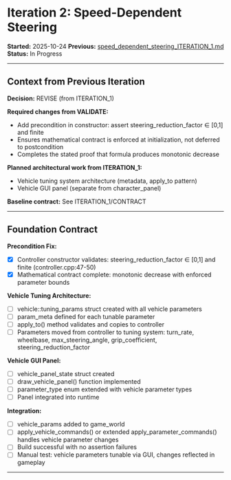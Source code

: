 # Iteration 2: Speed-Dependent Steering

**Started:** 2025-10-24
**Previous:** [speed_dependent_steering_ITERATION_1.md](speed_dependent_steering_ITERATION_1.md)
**Status:** In Progress

---

<!-- BEGIN: ITERATE/CONTEXT -->
## Context from Previous Iteration

**Decision:** REVISE (from ITERATION_1)

**Required changes from VALIDATE:**
- Add precondition in constructor: assert steering_reduction_factor ∈ [0,1] and finite
- Ensures mathematical contract is enforced at initialization, not deferred to postcondition
- Completes the stated proof that formula produces monotonic decrease

**Planned architectural work from ITERATION_1:**
- Vehicle tuning system architecture (metadata, apply_to pattern)
- Vehicle GUI panel (separate from character_panel)

**Baseline contract:** See ITERATION_1/CONTRACT
<!-- END: ITERATE/CONTEXT -->

---

<!-- BEGIN: ITERATE/CONTRACT -->
## Foundation Contract

**Precondition Fix:**
- [x] Controller constructor validates: steering_reduction_factor ∈ [0,1] and finite (controller.cpp:47-50)
- [x] Mathematical contract complete: monotonic decrease with enforced parameter bounds

**Vehicle Tuning Architecture:**
- [ ] vehicle::tuning_params struct created with all vehicle parameters
- [ ] param_meta defined for each tunable parameter
- [ ] apply_to() method validates and copies to controller
- [ ] Parameters moved from controller to tuning system: turn_rate, wheelbase, max_steering_angle, grip_coefficient, steering_reduction_factor

**Vehicle GUI Panel:**
- [ ] vehicle_panel_state struct created
- [ ] draw_vehicle_panel() function implemented
- [ ] parameter_type enum extended with vehicle parameter types
- [ ] Panel integrated into runtime

**Integration:**
- [ ] vehicle_params added to game_world
- [ ] apply_vehicle_commands() or extended apply_parameter_commands() handles vehicle parameter changes
- [ ] Build successful with no assertion failures
- [ ] Manual test: vehicle parameters tunable via GUI, changes reflected in gameplay
<!-- END: ITERATE/CONTRACT -->

---
